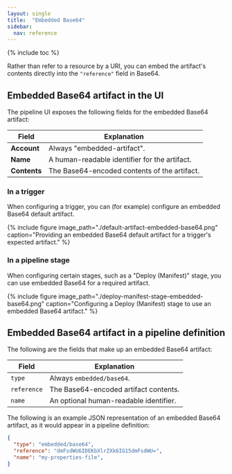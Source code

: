 ```yaml
---
layout: single
title:  "Embedded Base64"
sidebar:
  nav: reference
---
```


{% include toc %}

Rather than refer to a resource by a URI, you can embed the artifact's contents
directly into the `"reference"` field in Base64.

## Embedded Base64 artifact in the UI

The pipeline UI exposes the following fields for the embedded Base64 artifact:

<table>
  <thead>
    <tr>
      <th>Field</th>
      <th>Explanation</th>
    </tr>
  </thead>
  <tbody>
    <tr>
      <td><strong>Account</strong></td>
      <td>Always "embedded-artifact".</td>
    </tr>
    <tr>
      <td><strong>Name</strong></td>
      <td>A human-readable identifier for the artifact.</td>
    </tr>
    <tr>
      <td><strong>Contents</strong></td>
      <td>The Base64-encoded contents of the artifact.</td>
    </tr>
  </tbody>
</table>

### In a trigger

When configuring a trigger, you can (for example) configure an embedded Base64
default artifact.

{%
  include
  figure
  image_path="./default-artifact-embedded-base64.png"
  caption="Providing an embedded Base64 default artifact for a trigger's
           expected artifact."
%}

### In a pipeline stage

When configuring certain stages, such as a "Deploy (Manifest)" stage, you can
use embedded Base64 for a required artifact.

{%
  include
  figure
  image_path="./deploy-manifest-stage-embedded-base64.png"
  caption="Configuring a Deploy (Manifest) stage to use an embedded Base64
           artifact."
%}

## Embedded Base64 artifact in a pipeline definition

The following are the fields that make up an embedded Base64 artifact:

| Field | Explanation |
|-|-----------|
| `type` | Always `embedded/base64`. |
| `reference` | The Base64-encoded artifact contents. |
| `name` | An optional human-readable identifier. |

The following is an example JSON representation of an embedded Base64 artifact, as it
would appear in a pipeline definition:

```json
{
  "type": "embedded/base64",
  "reference": "dmFsdWU6IDEKbXlrZXk6IG15dmFsdWU=",
  "name": "my-properties-file",
}
```

